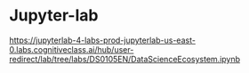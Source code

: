 # Jupyter-lab
https://jupyterlab-4-labs-prod-jupyterlab-us-east-0.labs.cognitiveclass.ai/hub/user-redirect/lab/tree/labs/DS0105EN/DataScienceEcosystem.ipynb

